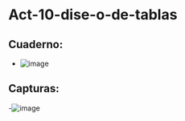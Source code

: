# Act-10-dise-o-de-tablas
## Cuaderno:
- ![image](https://github.com/user-attachments/assets/c62f9929-e2b5-473d-b0de-b332586df19c)
## Capturas:
-![image](https://github.com/user-attachments/assets/77ce4fde-d71b-4602-be11-b179a072e957)
